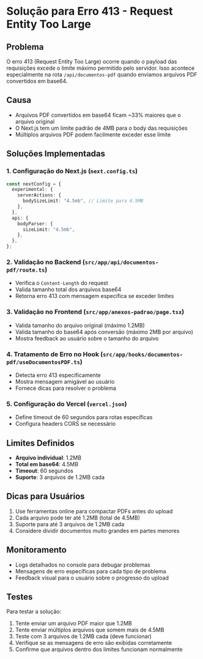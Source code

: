 # Solução para Erro 413 - Request Entity Too Large

## Problema

O erro 413 (Request Entity Too Large) ocorre quando o payload das requisições excede o limite máximo permitido pelo servidor. Isso acontece especialmente na rota `/api/documentos-pdf` quando enviamos arquivos PDF convertidos em base64.

## Causa

- Arquivos PDF convertidos em base64 ficam ~33% maiores que o arquivo original
- O Next.js tem um limite padrão de 4MB para o body das requisições
- Múltiplos arquivos PDF podem facilmente exceder esse limite

## Soluções Implementadas

### 1. Configuração do Next.js (`next.config.ts`)

```typescript
const nextConfig = {
  experimental: {
    serverActions: {
      bodySizeLimit: "4.5mb", // Limite para 4.5MB
    },
  },
  api: {
    bodyParser: {
      sizeLimit: "4.5mb",
    },
  },
};
```

### 2. Validação no Backend (`src/app/api/documentos-pdf/route.ts`)

- Verifica o `Content-Length` do request
- Valida tamanho total dos arquivos base64
- Retorna erro 413 com mensagem específica se exceder limites

### 3. Validação no Frontend (`src/app/anexos-padrao/page.tsx`)

- Valida tamanho do arquivo original (máximo 1.2MB)
- Valida tamanho do base64 após conversão (máximo 2MB por arquivo)
- Mostra feedback ao usuário sobre o tamanho do arquivo

### 4. Tratamento de Erro no Hook (`src/app/hooks/documentos-pdf/useDocumentosPDF.ts`)

- Detecta erro 413 especificamente
- Mostra mensagem amigável ao usuário
- Fornece dicas para resolver o problema

### 5. Configuração do Vercel (`vercel.json`)

- Define timeout de 60 segundos para rotas específicas
- Configura headers CORS se necessário

## Limites Definidos

- **Arquivo individual**: 1.2MB
- **Total em base64**: 4.5MB
- **Timeout**: 60 segundos
- **Suporte**: 3 arquivos de 1.2MB cada

## Dicas para Usuários

1. Use ferramentas online para compactar PDFs antes do upload
2. Cada arquivo pode ter até 1.2MB (total de 4.5MB)
3. Suporte para até 3 arquivos de 1.2MB cada
4. Considere dividir documentos muito grandes em partes menores

## Monitoramento

- Logs detalhados no console para debugar problemas
- Mensagens de erro específicas para cada tipo de problema
- Feedback visual para o usuário sobre o progresso do upload

## Testes

Para testar a solução:

1. Tente enviar um arquivo PDF maior que 1.2MB
2. Tente enviar múltiplos arquivos que somem mais de 4.5MB
3. Teste com 3 arquivos de 1.2MB cada (deve funcionar)
4. Verifique se as mensagens de erro são exibidas corretamente
5. Confirme que arquivos dentro dos limites funcionam normalmente
